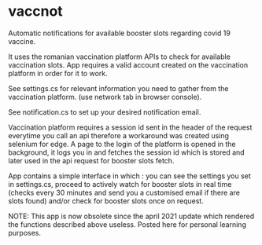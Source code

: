 # vaccnot

Automatic notifications for available booster slots regarding covid 19 vaccine.

It uses the romanian vaccination platform APIs to check for available vaccination slots. App requires a valid account created on the vaccination platform in order for it to work.

See settings.cs for relevant information you need to gather from the vaccination platform. (use network tab in browser console).

See notification.cs to set up your desired notification email.

Vaccination platform requires a session id sent in the header of the request everytime you call an api therefore a workaround was created using selenium for edge. A page to the login of the platform is opened in the background, it logs you in and fetches the session id which is stored and later used in the api request for booster slots fetch. 

App contains a simple interface in which : you can see the settings you set in settings.cs, proceed to actively watch for booster slots in real time (checks every 30 minutes and send you a customised email if there are slots found) and/or check for booster slots once on request.

NOTE: This app is now obsolete since the april 2021 update which rendered the functions described above useless. Posted here for personal learning purposes. 
